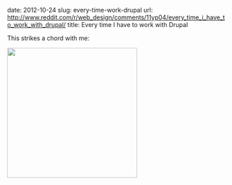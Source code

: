 date: 2012-10-24
slug: every-time-work-drupal
url: http://www.reddit.com/r/web_design/comments/11yp04/every_time_i_have_to_work_with_drupal/
title: Every time I have to work with Drupal

This strikes a chord with me:

<a href="http://human-factors.arc.nasa.gov/ihi/research_groups/isis/McCandless/shuttleorig.jpg">
	<img src="http://human-factors.arc.nasa.gov/ihi/research_groups/isis/McCandless/shuttleorig.jpg" width="300" />
</a>